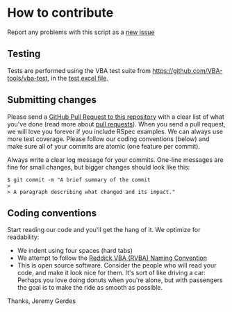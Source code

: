 # How to contribute

Report any problems with this script as a [new issue](https://github.com/seakintruth/fileshare_connection_test_vbs/issues/new)

## Testing

Tests are performed using the VBA test suite from https://github.com/VBA-tools/vba-test, in the [test excel file](/tests/test.xlsm).

## Submitting changes

Please send a [GitHub Pull Request to this repository](https://github.com/seakintruth/fileshare_connection_test_vbs/pull/new/master) with a clear list of what you've done (read more about [pull requests](http://help.github.com/pull-requests/)). When you send a pull request, we will love you forever if you include RSpec examples. We can always use more test coverage. Please follow our coding conventions (below) and make sure all of your commits are atomic (one feature per commit).

Always write a clear log message for your commits. One-line messages are fine for small changes, but bigger changes should look like this:

    $ git commit -m "A brief summary of the commit
    > 
    > A paragraph describing what changed and its impact."

## Coding conventions

Start reading our code and you'll get the hang of it. We optimize for readability:

  * We indent using four spaces (hard tabs)
  * We attempt to follow the [Reddick VBA (RVBA) Naming Convention](http://www.xoc.net/downloads/rvbanc.pdf) 
  * This is open source software. Consider the people who will read your code, and make it look nice for them. It's sort of like driving a car: Perhaps you love doing donuts when you're alone, but with passengers the goal is to make the ride as smooth as possible.
 
Thanks,
Jeremy Gerdes

